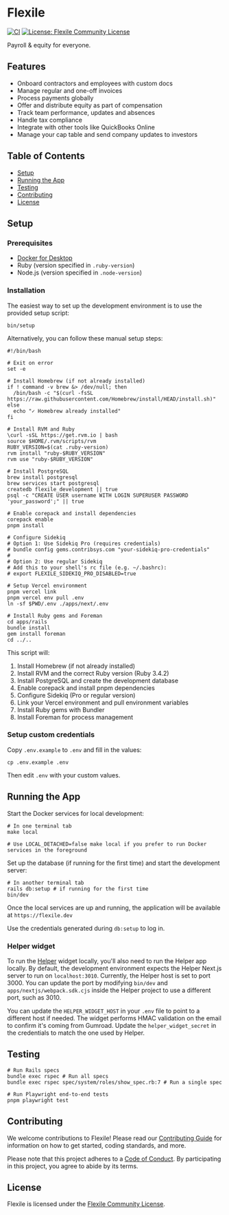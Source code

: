 # Flexile

[![CI](https://github.com/antiwork/flexile/actions/workflows/ci.yml/badge.svg?branch=main)](https://github.com/antiwork/flexile/actions/workflows/ci.yml?query=branch%3Amain)
[![License: Flexile Community License](https://img.shields.io/badge/License-Flexile%20Community-blue.svg)](https://github.com/antiwork/flexile/blob/main/LICENSE.md)

Payroll & equity for everyone.

## Features

- Onboard contractors and employees with custom docs
- Manage regular and one-off invoices
- Process payments globally
- Offer and distribute equity as part of compensation
- Track team performance, updates and absences
- Handle tax compliance
- Integrate with other tools like QuickBooks Online
- Manage your cap table and send company updates to investors

## Table of Contents

- [Setup](#setup)
- [Running the App](#running-the-app)
- [Testing](#testing)
- [Contributing](#contributing)
- [License](#license)

## Setup

### Prerequisites

- [Docker for Desktop](https://docs.docker.com/engine/install/)
- Ruby (version specified in `.ruby-version`)
- Node.js (version specified in `.node-version`)

### Installation

The easiest way to set up the development environment is to use the provided setup script:

```shell
bin/setup
```

Alternatively, you can follow these manual setup steps:

```shell
#!/bin/bash

# Exit on error
set -e

# Install Homebrew (if not already installed)
if ! command -v brew &> /dev/null; then
  /bin/bash -c "$(curl -fsSL https://raw.githubusercontent.com/Homebrew/install/HEAD/install.sh)"
else
  echo "✓ Homebrew already installed"
fi

# Install RVM and Ruby
\curl -sSL https://get.rvm.io | bash
source $HOME/.rvm/scripts/rvm
RUBY_VERSION=$(cat .ruby-version)
rvm install "ruby-$RUBY_VERSION"
rvm use "ruby-$RUBY_VERSION"

# Install PostgreSQL
brew install postgresql
brew services start postgresql
createdb flexile_development || true
psql -c "CREATE USER username WITH LOGIN SUPERUSER PASSWORD 'your_password';" || true

# Enable corepack and install dependencies
corepack enable
pnpm install

# Configure Sidekiq
# Option 1: Use Sidekiq Pro (requires credentials)
# bundle config gems.contribsys.com "your-sidekiq-pro-credentials"
#
# Option 2: Use regular Sidekiq
# Add this to your shell's rc file (e.g. ~/.bashrc):
# export FLEXILE_SIDEKIQ_PRO_DISABLED=true

# Setup Vercel environment
pnpm vercel link
pnpm vercel env pull .env
ln -sf $PWD/.env ./apps/next/.env

# Install Ruby gems and Foreman
cd apps/rails
bundle install
gem install foreman
cd ../..
```

This script will:

1. Install Homebrew (if not already installed)
2. Install RVM and the correct Ruby version (Ruby 3.4.2)
3. Install PostgreSQL and create the development database
4. Enable corepack and install pnpm dependencies
5. Configure Sidekiq (Pro or regular version)
6. Link your Vercel environment and pull environment variables
7. Install Ruby gems with Bundler
8. Install Foreman for process management

### Setup custom credentials

Copy `.env.example` to `.env` and fill in the values:

```shell
cp .env.example .env
```

Then edit `.env` with your custom values.

## Running the App

Start the Docker services for local development:

```shell
# In one terminal tab
make local

# Use LOCAL_DETACHED=false make local if you prefer to run Docker services in the foreground
```

Set up the database (if running for the first time) and start the development server:

```shell
# In another terminal tab
rails db:setup # if running for the first time
bin/dev
```

Once the local services are up and running, the application will be available at `https://flexile.dev`

Use the credentials generated during `db:setup` to log in.

### Helper widget

To run the [Helper](https://github.com/antiwork/helper) widget locally, you'll also need to run the Helper app locally. By default, the development environment expects the Helper Next.js server to run on `localhost:3010`. Currently, the Helper host is set to port 3000. You can update the port by modifying `bin/dev` and `apps/nextjs/webpack.sdk.cjs` inside the Helper project to use a different port, such as 3010.

You can update the `HELPER_WIDGET_HOST` in your `.env` file to point to a different host if needed.
The widget performs HMAC validation on the email to confirm it's coming from Gumroad. Update the `helper_widget_secret` in the credentials to match the one used by Helper.

## Testing

```shell
# Run Rails specs
bundle exec rspec # Run all specs
bundle exec rspec spec/system/roles/show_spec.rb:7 # Run a single spec

# Run Playwright end-to-end tests
pnpm playwright test
```

## Contributing

We welcome contributions to Flexile! Please read our [Contributing Guide](CONTRIBUTING.md) for information on how to get started, coding standards, and more.

Please note that this project adheres to a [Code of Conduct](CODE_OF_CONDUCT.md). By participating in this project, you agree to abide by its terms.

## License

Flexile is licensed under the [Flexile Community License](LICENSE.md).
